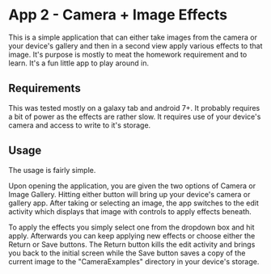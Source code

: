 # App 2 - Camera + Image Effects
This is a simple application that can either take images from the camera or your device's gallery and then in a second view apply various effects to that image. It's purpose is mostly to meat the homework requirement and to learn. It's a fun little app to play around in.

## Requirements
This was tested mostly on a galaxy tab and android 7+. It probably requires a bit of power as the effects are rather slow. It requires use of your device's camera and access to write to it's storage.

## Usage
The usage is fairly simple.

Upon opening the application, you are given the two options of Camera or Image Gallery. Hitting either button will bring up your device's camera or gallery app. After taking or selecting an image, the app switches to the edit activity which displays that image with controls to apply effects beneath.

To apply the effects you simply select one from the dropdown box and hit apply. Afterwards you can keep applying new effects or choose either the Return or Save buttons. The Return button kills the edit activity and brings you back to the initial screen while the Save button saves a copy of the current image to the "CameraExamples" directory in your device's storage.

